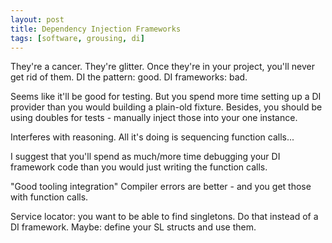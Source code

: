 ```yaml
---
layout: post
title: Dependency Injection Frameworks
tags: [software, grousing, di]
---
```


They're a cancer. They're glitter.
Once they're in your project, you'll never get rid of them.
DI the pattern: good.
DI frameworks: bad.

Seems like it'll be good for testing.
But you spend more time setting up a DI provider than you would building a plain-old fixture.
Besides, you should be using doubles for tests - manually inject those into your one instance.

Interferes with reasoning.
All it's doing is sequencing function calls...

I suggest that you'll spend as much/more time debugging your DI framework code
than you would just writing the function calls.

"Good tooling integration"
Compiler errors are better - and you get those with function calls.

Service locator: you want to be able to find singletons.
Do that instead of a DI framework.
Maybe: define your SL structs and use them.
